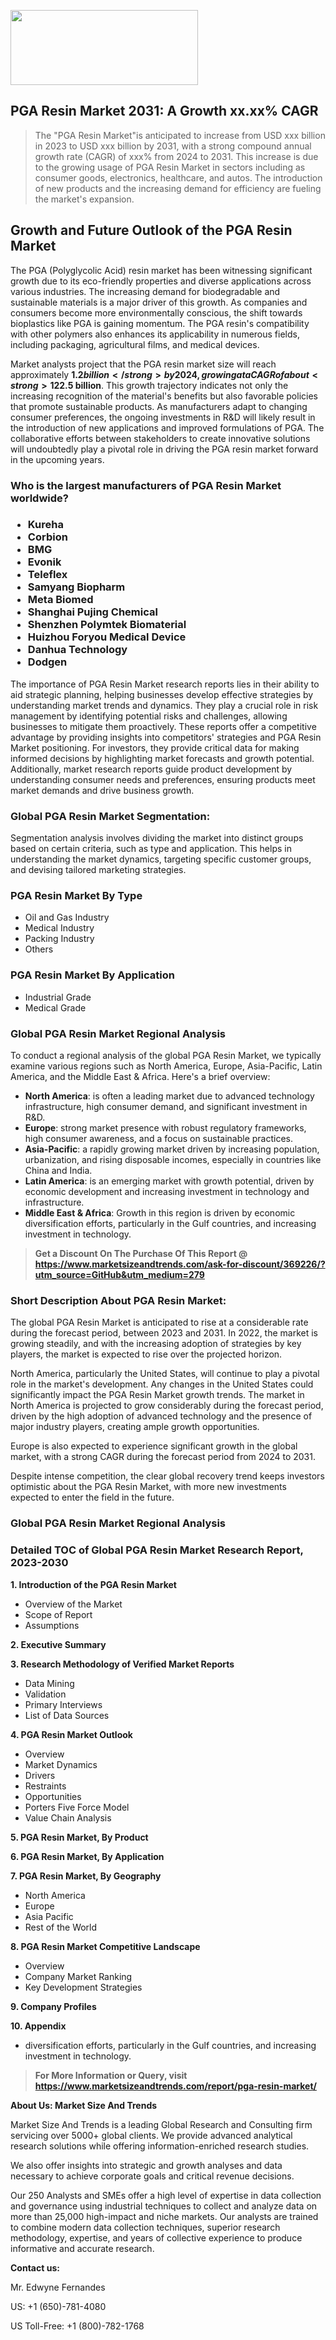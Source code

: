 <img src="https://100x100musica.es/wp-content/uploads/2024/12/Verified-Market-Reports-4-300x120.jpg" alt="" width="300" height="120" class="alignnone size-medium wp-image-100382" /><h2>PGA Resin Market 2031: A&nbsp;Growth&nbsp;xx.xx% CAGR</h2><blockquote id="" class="">The "PGA Resin Market"is anticipated to increase from USD xxx billion in 2023 to USD xxx billion by 2031, with a strong compound annual growth rate (CAGR) of xxx% from 2024 to 2031. This increase is due to the growing usage of PGA Resin Market in sectors including as consumer goods, electronics, healthcare, and autos. The introduction of new products and the increasing demand for efficiency are fueling the market's expansion.</blockquote><p> <h2>Growth and Future Outlook of the PGA Resin Market</h2> <p>The PGA (Polyglycolic Acid) resin market has been witnessing significant growth due to its eco-friendly properties and diverse applications across various industries. The increasing demand for biodegradable and sustainable materials is a major driver of this growth. As companies and consumers become more environmentally conscious, the shift towards bioplastics like PGA is gaining momentum. The PGA resin's compatibility with other polymers also enhances its applicability in numerous fields, including packaging, agricultural films, and medical devices.</p> <p>Market analysts project that the PGA resin market size will reach approximately <strong>$1.2 billion</strong> by 2024, growing at a CAGR of about <strong>12%</strong> from 2024 to 2032. This growth is attributed to heightened awareness regarding environmental issues, leading to increased investments in bio-based plastics. Furthermore, the rise in the need for efficient and sustainable agricultural practices is also expected to bolster the demand for PGA resin in the production of films and coatings.</p> <p>As the market evolves, innovations in the production techniques of PGA resin are anticipated to lower costs, making it more accessible to a broader range of applications. This process enhancement can potentially lead to higher adoption rates in industries such as textiles and consumer goods. The integration of advanced manufacturing technologies is expected to further propel the market forward, yielding products with superior performance characteristics.</p> <p>Another significant factor contributing to the future growth of the PGA resin market is the rising demand from the medical sector, particularly for sutures and drug delivery systems. The biocompatibility and biodegradability of PGA make it particularly suitable for such applications, fostering a surge in research and development. Moreover, stringent regulations concerning plastic waste and its harmful effects are likely to stimulate the further adoption of PGA as a replacement for conventional plastics.</p> <p><strong></strong></p> <p>By 2032, the PGA resin market is expected to achieve remarkable milestones, with an estimated market size of about <strong>$2.5 billion</strong>. This growth trajectory indicates not only the increasing recognition of the material's benefits but also favorable policies that promote sustainable products. As manufacturers adapt to changing consumer preferences, the ongoing investments in R&D will likely result in the introduction of new applications and improved formulations of PGA. The collaborative efforts between stakeholders to create innovative solutions will undoubtedly play a pivotal role in driving the PGA resin market forward in the upcoming years.</p></div></p><h3 id="" class="">Who is the largest manufacturers of&nbsp;PGA Resin Market worldwide?</h3><h3 class=""><p><ul><li>Kureha </li><li> Corbion </li><li> BMG </li><li> Evonik </li><li> Teleflex </li><li> Samyang Biopharm </li><li> Meta Biomed </li><li> Shanghai Pujing Chemical </li><li> Shenzhen Polymtek Biomaterial </li><li> Huizhou Foryou Medical Device </li><li> Danhua Technology </li><li> Dodgen</li></ul></p></h3><p id="ember58" class="ember-view reader-text-block__paragraph">The importance of&nbsp;PGA Resin Market research reports lies in their ability to aid strategic planning, helping businesses develop effective strategies by understanding market trends and dynamics. They play a crucial role in risk management by identifying potential risks and challenges, allowing businesses to mitigate them proactively. These reports offer a competitive advantage by providing insights into competitors' strategies and PGA Resin Market positioning. For investors, they provide critical data for making informed decisions by highlighting market forecasts and growth potential. Additionally, market research reports guide product development by understanding consumer needs and preferences, ensuring products meet market demands and drive business growth.</p><h3 id="" class="">Global&nbsp;PGA Resin Market Segmentation:</h3><p id="" class="">Segmentation analysis involves dividing the market into distinct groups based on certain criteria, such as type and application. This helps in understanding the market dynamics, targeting specific customer groups, and devising tailored marketing strategies.</p><h3 id="" class="">PGA Resin Market&nbsp;By Type</h3><p><p><ul><li>Oil and Gas Industry</li><li> Medical Industry</li><li> Packing Industry</li><li> Others</p></li></ul></p></p><h3 id="" class="">PGA Resin Market&nbsp;By Application</h3><p class=""><p><ul><li>Industrial Grade</li><li> Medical Grade</li></ul></p></p><h3 id="" class="">Global PGA Resin Market Regional Analysis</h3><p id="" class="">To conduct a regional analysis of the global PGA Resin Market, we typically examine various regions such as North America, Europe, Asia-Pacific, Latin America, and the Middle East &amp; Africa. Here's a brief overview:</p><ul><li><strong>North America</strong>: is often a leading market due to advanced technology infrastructure, high consumer demand, and significant investment in R&amp;D.</li><li><strong>Europe</strong>: strong market presence with robust regulatory frameworks, high consumer awareness, and a focus on sustainable practices.</li><li><strong>Asia-Pacific</strong>: a rapidly growing market driven by increasing population, urbanization, and rising disposable incomes, especially in countries like China and India.</li><li><strong>Latin America</strong>: is an emerging market with growth potential, driven by economic development and increasing investment in technology and infrastructure.</li><li><strong>Middle East &amp; Africa</strong>: Growth in this region is driven by economic diversification efforts, particularly in the Gulf countries, and increasing investment in technology.</li></ul><blockquote id="" class=""><strong>Get a Discount On The Purchase Of This Report @ <a href="https://www.marketsizeandtrends.com/download-sample/369226/?utm_source=GitHub&utm_medium=279" target="_blank">https://www.marketsizeandtrends.com/ask-for-discount/369226/?utm_source=GitHub&utm_medium=279</a></strong></blockquote><h3>Short Description About PGA Resin Market:</h3><p id="ember58" class="ember-view reader-text-block__paragraph">The global&nbsp;PGA Resin Market&nbsp;is anticipated to rise at a considerable rate during the forecast period, between 2023 and 2031. In 2022, the market is growing steadily, and with the increasing adoption of strategies by key players, the market is expected to rise over the projected horizon.</p><p id="ember59" class="ember-view reader-text-block__paragraph">North America, particularly the United States, will continue to play a pivotal role in the market's development. Any changes in the United States could significantly impact the&nbsp;PGA Resin Market&nbsp;growth trends. The market in North America is projected to grow considerably during the forecast period, driven by the high adoption of advanced technology and the presence of major industry players, creating ample growth opportunities.</p><p id="ember60" class="ember-view reader-text-block__paragraph">Europe is also expected to experience significant growth in the global market, with a strong CAGR during the forecast period from 2024 to 2031.</p><p id="ember61" class="ember-view reader-text-block__paragraph">Despite intense competition, the clear global recovery trend keeps investors optimistic about the&nbsp;PGA Resin Market, with more new investments expected to enter the field in the future.</p><h3 id="" class="">Global PGA Resin Market Regional Analysis</h3><h3 id="" class="">Detailed TOC of Global PGA Resin Market Research Report, 2023-2030</h3><p id="" class=""><strong>1. Introduction of the PGA Resin Market</strong></p><ul><li>Overview of the Market</li><li>Scope of Report</li><li>Assumptions</li></ul><p id="" class=""><strong>2. Executive Summary</strong></p><p id="" class=""><strong>3. Research Methodology of Verified Market Reports</strong></p><ul><li>Data Mining</li><li>Validation</li><li>Primary Interviews</li><li>List of Data Sources</li></ul><p id="" class=""><strong>4. PGA Resin Market Outlook</strong></p><ul><li>Overview</li><li>Market Dynamics</li><li>Drivers</li><li>Restraints</li><li>Opportunities</li><li>Porters Five Force Model</li><li>Value Chain Analysis</li></ul><p id="" class=""><strong>5. PGA Resin Market, By Product</strong></p><p id="" class=""><strong>6. PGA Resin Market, By Application</strong></p><p id="" class=""><strong>7. PGA Resin Market, By Geography</strong></p><ul><li>North America</li><li>Europe</li><li>Asia Pacific</li><li>Rest of the World</li></ul><p id="" class=""><strong>8. PGA Resin Market Competitive Landscape</strong></p><ul><li>Overview</li><li>Company Market Ranking</li><li>Key Development Strategies</li></ul><p id="" class=""><strong>9. Company Profiles</strong></p><p id="" class=""><strong>10. Appendix</strong></p><ul><li>diversification efforts, particularly in the Gulf countries, and increasing investment in technology.</li></ul><blockquote id="" class=""><strong>For More Information or Query, visit <strong><strong><a href="https://www.marketsizeandtrends.com/report/pga-resin-market/" target="_blank">https://www.marketsizeandtrends.com/report/pga-resin-market/</a></strong></strong></strong></blockquote><p id="" class=""><strong>About Us: Market Size And Trends</strong></p><p id="" class="">Market Size And Trends is a leading Global Research and Consulting firm servicing over 5000+ global clients. We provide advanced analytical research solutions while offering information-enriched research studies.</p><p id="" class="">We also offer insights into strategic and growth analyses and data necessary to achieve corporate goals and critical revenue decisions.</p><p id="" class="">Our 250 Analysts and SMEs offer a high level of expertise in data collection and governance using industrial techniques to collect and analyze data on more than 25,000 high-impact and niche markets. Our analysts are trained to combine modern data collection techniques, superior research methodology, expertise, and years of collective experience to produce informative and accurate research.</p><p id="" class=""><strong>Contact us:</strong></p><p id="" class="">Mr. Edwyne Fernandes</p><p id="" class="">US: +1 (650)-781-4080</p><p id="" class="">US Toll-Free: +1 (800)-782-1768</p>
